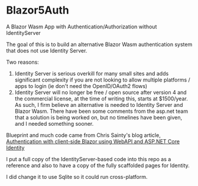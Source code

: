 # Blazor5Auth
A Blazor Wasm App with Authentication/Authorization without IdentityServer

The goal of this is to build an alternative Blazor Wasm authentication system that does not use Identity Server.

Two reasons:
1. Identity Server is serious overkill for many small sites and adds significant complexity if you are not looking to allow multiple platforms / apps to login (ie don't need the OpenID/OAuth2 flows)
2. Identity Server will no longer be free / open source after version 4 and the commercial license, at the time of writing this, starts at $1500/year.  As such, I firm believe an alternative is needed to Identity Server and Blazor Wasm.   There have been some comments from the asp.net team that a solution is being worked on, but no timelines have been given, and I needed something sooner.

Blueprint and much code came from Chris Sainty's blog article, [Authentication with client-side Blazor using WebAPI and ASP.NET Core Identity](https://chrissainty.com/securing-your-blazor-apps-authentication-with-clientside-blazor-using-webapi-aspnet-core-identity/)

I put a full copy of the IdentityServer-based code into this repo as a reference and also to have a copy of the fully scaffolded pages for Identity.

I did change it to use Sqlite so it could run cross-platform.